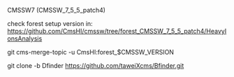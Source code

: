 CMSSW7 (CMSSW_7_5_5_patch4)

check forest setup version in: https://github.com/CmsHI/cmssw/tree/forest_CMSSW_7_5_5_patch4/HeavyIonsAnalysis

git cms-merge-topic -u CmsHI:forest_$CMSSW_VERSION

git clone -b Dfinder https://github.com/taweiXcms/Bfinder.git
